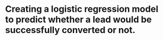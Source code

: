 # Creating a logistic regression model to predict whether a lead would be successfully converted or not.
